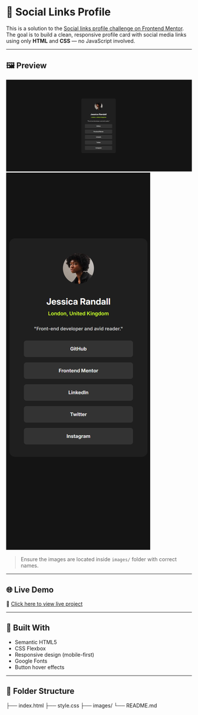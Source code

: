 # 👤 Social Links Profile

This is a solution to the [Social links profile challenge on Frontend Mentor](https://www.frontendmentor.io/challenges/social-links-profile-UG32l9m6dQ).  
The goal is to build a clean, responsive profile card with social media links using only **HTML** and **CSS** — no JavaScript involved.

---

## 🖼️ Preview

![Desktop Preview](./img/Desktop-View.png)  
![Mobile Preview](./img/Mobile-View.png)

> Ensure the images are located inside `images/` folder with correct names.

---

## 🌐 Live Demo

🔗 [Click here to view live project](https://your-username.github.io/css-projects/Frontend%20Mentor/Social-links-profile-main/)


---

## 🔧 Built With

- Semantic HTML5  
- CSS Flexbox  
- Responsive design (mobile-first)  
- Google Fonts  
- Button hover effects

---

## 📁 Folder Structure

├── index.html
├── style.css
├── images/
└── README.md